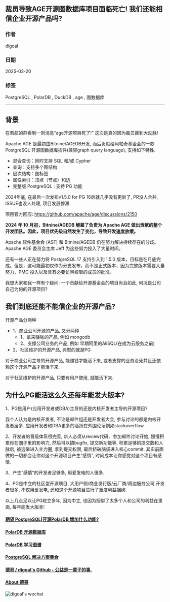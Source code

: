 ## 裁员导致AGE开源图数据库项目面临死亡! 我们还能相信企业开源产品吗?   
                                                                                                                                
### 作者                                                                                                    
digoal                                                                                                    
                                                                                                           
### 日期                                                                                                         
2025-03-20                                                                                                   
                                                                                                        
### 标签                                                                                                      
PostgreSQL , PolarDB , DuckDB , age , 图数据库    
                                                                                                                               
----                                                                                                        
                                                                                                                      
## 背景      
在若航的群看到一则消息“age开源项目死了!” 这次是真的因为裁员裁到大动脉!    
  
Apache AGE 是最初由Bitnine/AGEDB开发, 而后贡献给阿帕奇基金会的一款PostgreSQL 开源图数据库插件(兼容graph query language), 支持如下特性.   
- 混合查询：同时支持 SQL 和/或 Cypher  
- 查询：支持多个图结构  
- 层次结构：图标签   
- 属性索引：顶点（节点）和边  
- 完整版 PostgreSQL : 支持 PG 功能  
  
2024年底, 在最后一次发布v1.5.0 for PG 16后就几乎没有更新了, PR没人合并, ISSUE也没人处理, 项目发展停滞.    
  
项目官方回应: https://github.com/apache/age/discussions/2150     
  
<b> 2024 年 10 月初，Bitnine/AGEDB 解雇了负责为 Apache AGE 做出贡献的整个开发团队。因此，项目优先级自然发生了变化，导致开发速度放缓。</b>    
  
Apache 软件基金会 (ASF) 和 Bitnine/AGEDB 仍在努力解决持续存在的分歧。Apache AGE 委员会主席 Jeff 为这些努力投入了大量时间。  
  
还有一些人正在努力将 PostgreSQL 17 支持引入到 1.5.0 版本，目标是在月底完成。但是，这可能最初仅作为分支发布，而不是正式版本，因为完整版本需要大量努力、PMC 投入以及具有必要访问权限的成员的批准。  
  
我想大家和我一样有个疑问: 一个贡献给开源基金会的项目尚且如此, 何况是公司自己为何的开源项目?   
  
## 我们到底还能不能信企业的开源产品?  
开源产品分两种  
- 1、商业公司开源的产品, 又分两种  
    - 1、拿来赚钱的产品, 例如 mongodb   
    - 2、支撑公司业务的产品, 例如 早期阿里的AliSQL(在成为云服务之前)   
- 2、社区维护的开源产品, 典型的就是PG  
  
对于商业公司主导的开源产品, 能赚钱才能活下来, 或者支撑的业务没死并且还依赖这个开源产品才能活下来.     
  
对于社区维护的开源产品, 只要有用户使用, 就能活下来.    
  
## 为什么PG能活这么久还每年能发大版本?  
1、PG是用户(应用开发者或DBA)主导的还是内核开发者主导的开源项目?  
  
我个人认为是内核开发者, 不论是邮件组还是开发者大会, 参与讨论的都是内核开发者居多. 应用开发者和DBA更多的活跃在外围论坛例如stackoverflow.   
  
2、开发者的晋级体系很完善, 新人必须从review代码、参加邮件讨论开始, 慢慢积累你在圈子里的影响力, 然后可以搞bugfix, 提交新功能等, 积累足够的提交数和人脉后, 被选举进入主力圈, 拿到提交权限, 最后挤破脑袋进入核心commit. 其实前面做的一切都会让你对这个开源项目产生“感情”, 时间成本让你感觉对这个项目有感情.    
  
3、产生“感情”的开发者足够多, 用爱发电的人很多.    
  
4、PG是中立的社区型开源项目, 大用户侧/商业发行版/云厂商/周边服务公司 开发者很多, 不仅用爱发电, 还和这个开源项目进行了重度利益捆绑.    
  
以上几点足以让PG屹立多年, 因为中立, 也因为捆绑了太多个人和公司的利益在里面, 每年能发大版本!    
  
  
  
  
#### [期望 PostgreSQL|开源PolarDB 增加什么功能?](https://github.com/digoal/blog/issues/76 "269ac3d1c492e938c0191101c7238216")
  
  
#### [PolarDB 开源数据库](https://openpolardb.com/home "57258f76c37864c6e6d23383d05714ea")
  
  
#### [PolarDB 学习图谱](https://www.aliyun.com/database/openpolardb/activity "8642f60e04ed0c814bf9cb9677976bd4")
  
  
#### [PostgreSQL 解决方案集合](../201706/20170601_02.md "40cff096e9ed7122c512b35d8561d9c8")
  
  
#### [德哥 / digoal's Github - 公益是一辈子的事.](https://github.com/digoal/blog/blob/master/README.md "22709685feb7cab07d30f30387f0a9ae")
  
  
#### [About 德哥](https://github.com/digoal/blog/blob/master/me/readme.md "a37735981e7704886ffd590565582dd0")
  
  
![digoal's wechat](../pic/digoal_weixin.jpg "f7ad92eeba24523fd47a6e1a0e691b59")
  
